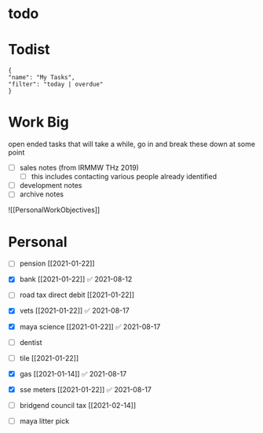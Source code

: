 # todo

# Todist


```todoist
{
"name": "My Tasks",
"filter": "today | overdue"
}
```


# Work Big

open ended tasks that will take a while, go in and break these down at some point

- [ ] sales notes (from IRMMW THz 2019)
  - [ ] this includes contacting various people already identified
- [ ] development notes
- [ ] archive notes

![[PersonalWorkObjectives]]

# Personal

- [ ] pension [[2021-01-22]]
- [x] bank [[2021-01-22]] ✅ 2021-08-12
- [ ] road tax direct debit [[2021-01-22]]
- [x] vets [[2021-01-22]] ✅ 2021-08-17
- [x] maya science [[2021-01-22]] ✅ 2021-08-17
- [ ] dentist
- [ ] tile [[2021-01-22]]
- [x] gas [[2021-01-14]] ✅ 2021-08-17
- [x] sse meters [[2021-01-22]] ✅ 2021-08-17
- [ ] bridgend council tax [[2021-02-14]]
- [ ] maya litter pick



